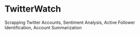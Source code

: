 # TwitterWatch
Scrapping Twitter Accounts, Sentiment Analysis, Active Follower Identification, Account Summarization 
